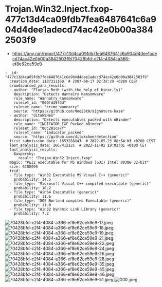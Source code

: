 # Trojan.Win32.Inject.fxop-477c13d4ca09fdb7fea6487641c6a904d4dee1adecd74ac42e0b00a3842503f9

- https://any.run/report/477c13d4ca09fdb7fea6487641c6a904d4dee1adecd74ac42e0b00a3842503f9/70428bfd-c2f4-4084-a366-ef8e62ce59e9

```
- _id: "477c13d4ca09fdb7fea6487641c6a904d4dee1adecd74ac42e0b00a3842503f9"
  creation_date: 1187311100  # 2007-08-17 02:38:20 +0200 CEST
  crowdsourced_yara_results: 
  - author: "Florian Roth (with the help of binar.ly)"
    description: "Detects WannaCry Ransomware"
    rule_name: "WannaCry_Ransomware"
    ruleset_id: "000fd39f0d"
    ruleset_name: "crime_wannacry"
    source: "https://github.com/Neo23x0/signature-base"
  - author: "ditekSHen"
    description: "Detects executables packed with nBinder"
    rule_name: "INDICATOR_EXE_Packed_nBinder"
    ruleset_id: "00c291ca7f"
    ruleset_name: "indicator_packed"
    source: "https://github.com/ditekshen/detection"
  first_submission_date: 1653288843  # 2022-05-23 08:54:03 +0200 CEST
  last_analysis_date: 1667412121  # 2022-11-02 19:02:01 +0100 CET
  last_analysis_results: 
    Kaspersky: 
      result: "Trojan.Win32.Inject.fxop"
  magic: "PE32 executable for MS Windows (GUI) Intel 80386 32-bit"
  size: 6108096
  trid: 
  - file_type: "Win32 Executable MS Visual C++ (generic)"
    probability: 34.5
  - file_type: "Microsoft Visual C++ compiled executable (generic)"
    probability: 18.2
  - file_type: "Win64 Executable (generic)"
    probability: 11.6
  - file_type: "DOS Borland compiled Executable (generic)"
    probability: 11.0
  - file_type: "Win32 Dynamic Link Library (generic)"
    probability: 7.2
```

![70428bfd-c2f4-4084-a366-ef8e62ce59e9-17.jpeg](70428bfd-c2f4-4084-a366-ef8e62ce59e9-17.jpeg)
![70428bfd-c2f4-4084-a366-ef8e62ce59e9-18.jpeg](70428bfd-c2f4-4084-a366-ef8e62ce59e9-18.jpeg)
![70428bfd-c2f4-4084-a366-ef8e62ce59e9-19.jpeg](70428bfd-c2f4-4084-a366-ef8e62ce59e9-19.jpeg)
![70428bfd-c2f4-4084-a366-ef8e62ce59e9-21.jpeg](70428bfd-c2f4-4084-a366-ef8e62ce59e9-21.jpeg)
![70428bfd-c2f4-4084-a366-ef8e62ce59e9-22.jpeg](70428bfd-c2f4-4084-a366-ef8e62ce59e9-22.jpeg)
![70428bfd-c2f4-4084-a366-ef8e62ce59e9-24.jpeg](70428bfd-c2f4-4084-a366-ef8e62ce59e9-24.jpeg)
![70428bfd-c2f4-4084-a366-ef8e62ce59e9-26.jpeg](70428bfd-c2f4-4084-a366-ef8e62ce59e9-26.jpeg)
![70428bfd-c2f4-4084-a366-ef8e62ce59e9-28.jpeg](70428bfd-c2f4-4084-a366-ef8e62ce59e9-28.jpeg)
![70428bfd-c2f4-4084-a366-ef8e62ce59e9-35.jpeg](70428bfd-c2f4-4084-a366-ef8e62ce59e9-35.jpeg)
![70428bfd-c2f4-4084-a366-ef8e62ce59e9-45.jpeg](70428bfd-c2f4-4084-a366-ef8e62ce59e9-45.jpeg)
![70428bfd-c2f4-4084-a366-ef8e62ce59e9-46.jpeg](70428bfd-c2f4-4084-a366-ef8e62ce59e9-46.jpeg)
![70428bfd-c2f4-4084-a366-ef8e62ce59e9-51.jpeg](70428bfd-c2f4-4084-a366-ef8e62ce59e9-51.jpeg)
![000.jpeg](000.jpeg)
